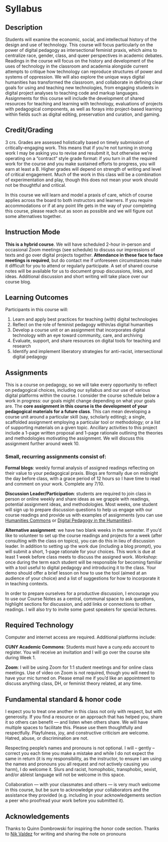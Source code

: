 # Syllabus
## Description
Students will examine the economic, social, and intellectual history of the design and use of technology. This course will focus particularly on the power of digital pedagogy as intersectional feminist praxis, which aims to centralize race, gender, class, and queer perspectives in academic debates. Readings in the course will focus on the history and development of the uses of technology in the classroom and academia alongside current attempts to critique how technology can reproduce structures of power and systems of oppression. We will also explore the unique ways digital humanities has transformed the classroom, and collaborate in defining clear goals for using and teaching new technologies, from engaging students in digital project analyses to teaching code and markup languages. Assignments for this course will include the development of shared resources for teaching and learning with technology, evaluations of projects with pedagogical components, as well as forays into project-based learning within fields such as digital editing, preservation and curation, and gaming.

## Credit/Grading
3 crs. Grades are assessed holistically based on timely submission of critically-engaging work. This means that if you’re not turning in strong work I may be asking you to revise and resubmit it, but otherwise we’re operating on a “contract” style grade format: if you turn in all the required work for the course and you make sustained efforts to progress, you will earn at least a B. Higher grades will depend on strength of writing and level of critical engagement. Much of the work in this class will be a combination of experimentation and play, though this does not mean your work should not be thoughtful and critical. 

In this course we will learn and model a praxis of care, which of course applies across the board to both instructors and learners. If you require accommodations or if at any point life gets in the way of your completing this course, please reach out as soon as possible and we will figure out some alternatives together.

## Instruction Mode

**This is a hybrid course**. We will have scheduled 2-hour in-person and occasional Zoom meetings (see schedule) to discuss our impressions of texts and go over digital projects together. **Attendance in these face to face meetings is required**, but do contact me if unforeseen circumstances make it difficult for you to attend or regularly participate. A set of shared course notes will be available for us to document group discussions, links, and ideas. Additional discussion and short writing will take place over our course blog.

## Learning Outcomes

Participants in this course will:

1. Learn and apply best practices for teaching (with) digital technologies
2. Reflect on the role of feminist pedagogy within/as digital humanities
3. Develop a course unit or an assignment that incorporates digital technology with an eye toward community, care, and archiving
4. Evaluate, support, and share resources on digital tools for teaching and research
5. Identify and implement liberatory strategies for anti-racist, intersectional digital pedagogy

## Assignments

This is a course on pedagogy, so we will take every opportunity to reflect on pedagogical choices, including our syllabus and our use of various digital platforms within the course. I consider the course schedule below a work in progress: our goals might change depending on what your goals are. The **core assignment in this course is the development of your pedagogical materials for a future class**. This can mean developing a course unit around a particular skill (say, scholarly editing); a single, scaffolded assignment employing a particular tool or methodology; or a list of supporting materials on a given topic. Ancillary activities to this project include a 1-page written proposal and 1-page rationale outlining the theories and methodologies motivating the assignment. We will discuss this assignment further around week 10.

### Small, recurring assignments consist of:

**Formal blogs**: weekly formal analysis of assigned readings reflecting on their value to your pedagogical praxis. Blogs are formally due on midnight the day before class, with a grace period of 12 hours so I have time to read and comment on your work. Complete any 7/10. 

**Discussion Leader/Participation**: students are required to join class in person or online weekly and share ideas as we grapple with readings, potential assignment ideas, and methodologies. Most weeks, one student will sign up to prepare discussion questions to help us engage with our course readings and provide us with examples of assignments (you can use [Humanities Commons](https://hcommons.org/) or [Digital Pedagogy in the Humanities](https://digitalpedagogy.mla.hcommons.org/)).

**Alternative assignment**: we have two blank weeks in the semester. If you’d like to volunteer to set up the course readings and projects for a week (after consulting with the class on topics), you can do this in lieu of discussion leader. In addition to setting up the work due (including a blog prompt), you will submit a short, 1-page rationale for your choices. This work is due at least 1 week before class meets to discuss the assigned work. 
*Workshop*: once during the term each student will be responsible for becoming familiar with a tool useful to digital pedagogy and introducing it to the class. Your demo should offer a brief lesson on how to use the tool (aimed at an audience of your choice) and a list of suggestions for how to incorporate it in teaching contexts.

In order to prepare ourselves for a productive discussion, I encourage you to use our Course Notes as a central, communal space to ask questions, highlight sections for discussion, and add links or connections to other readings. I will also try to invite some guest speakers for special lectures.

## Required Technology
Computer and internet access are required. Additional platforms include:

**CUNY Academic Commons**: Students must have a cuny.edu account to register. You will receive an invitation and I will go over the course site during Week 1.

**Zoom**: I will be using Zoom for 1:1 student meetings and for online class meetings. Use of video on Zoom is not required, though you will need to have your mic turned on. Please email me if you’d like an appointment to discuss anything class, DH, or feminist theory related, at any time.

## Fundamental standard & honor code
I expect you to treat one another in this class not only with respect, but with generosity. If you find a resource or an approach that has helped you, share it so others can benefit — and listen when others share. We will have multiple spaces to facilitate this. Please use them thoughtfully and respectfully. Playfulness, joy, and constructive criticism are welcome. Hatred, abuse, or discrimination are not.  

Respecting people’s names and pronouns is not optional. I will – gently – correct you each time you make a mistake and while I do not expect the same in return (it is my responsibility, as the instructor, to ensure I am using the names and pronouns you all request and not actively causing you harm), I do welcome it. Slurs and racist, homophobic, transphobic, sexist, and/or ableist language will not be welcome in this space.

Collaboration — with your classmates and others — is very much welcome in this course, but be sure to acknowledge your collaborators and the assistance they provided (e.g. including in your acknowledgements section a peer who proofread your work before you submitted it).

## Acknowledgements
Thanks to Quinn Dombrowski for inspiring the honor code section. Thanks to [Nik Valdez](https://www.hastac.org/blogs/nikvaldez/2020/05/19/accessible-syllabus-transformative-learning) for writing and sharing the note on pronouns
